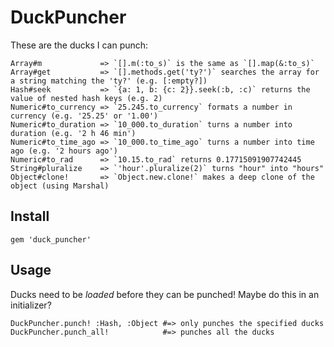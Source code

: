 # DuckPuncher

These are the ducks I can punch:

    Array#m             => `[].m(:to_s)` is the same as `[].map(&:to_s)` 
    Array#get           => `[].methods.get('ty?')` searches the array for a string matching the 'ty?' (e.g. [:empty?]) 
    Hash#seek           => `{a: 1, b: {c: 2}}.seek(:b, :c)` returns the value of nested hash keys (e.g. 2)
    Numeric#to_currency => `25.245.to_currency` formats a number in currency (e.g. '25.25' or '1.00') 
    Numeric#to_duration => `10_000.to_duration` turns a number into duration (e.g. '2 h 46 min')
    Numeric#to_time_ago => `10_000.to_time_ago` turns a number into time ago (e.g. '2 hours ago')
    Numeric#to_rad      => `10.15.to_rad` returns 0.17715091907742445
    String#pluralize    => `'hour'.pluralize(2)` turns "hour" into "hours"
    Object#clone!       => `Object.new.clone!` makes a deep clone of the object (using Marshal)

## Install

    gem 'duck_puncher'

## Usage

Ducks need to be _loaded_ before they can be punched! Maybe do this in an initializer?

    DuckPuncher.punch! :Hash, :Object #=> only punches the specified ducks
    DuckPuncher.punch_all!            #=> punches all the ducks
